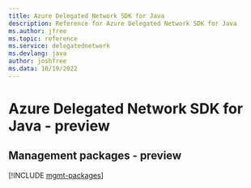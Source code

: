 ```yaml
---
title: Azure Delegated Network SDK for Java
description: Reference for Azure Delegated Network SDK for Java
ms.author: jfree
ms.topic: reference
ms.service: delegatednetwork
ms.devlang: java
author: joshfree
ms.data: 10/19/2022
---
```

# Azure Delegated Network SDK for Java - preview

## Management packages - preview
[!INCLUDE [mgmt-packages](delegated-network-mgmt-index.md)]